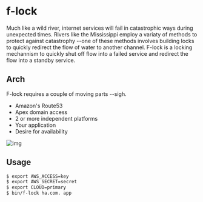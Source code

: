 # f-lock

Much like a wild river, internet services will fail in catastrophic ways
during unexpected times. Rivers like the Mississippi employ a variaty of methods
to protect against catastrophy --one of these methods involves building locks
to quickly redirect the flow of water to another channel. F-lock is a locking
mechannism to quickly shut off flow into a failed service and redirect the flow
into a standby service.

## Arch

F-lock requires a couple of moving parts --sigh.

* Amazon's Route53
* Apex domain access
* 2 or more independent platforms
* Your application
* Desire for availability

![img](http://f.cl.ly/items/0a2v0F2a2y0E442X123e/arch.png)

## Usage

```bash
$ export AWS_ACCESS=key
$ export AWS_SECRET=secret
$ export CLOUD=primary
$ bin/f-lock ha.com. app
```
